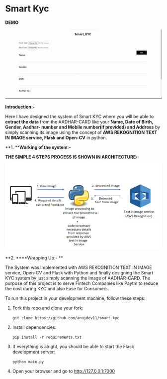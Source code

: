 # Smart Kyc

**DEMO**

![Smart KYC Demo](https://github.com/anujdev11/smart_kyc/blob/master/Images/Smart_Kyc.gif)

**Introduction:-**

Here I have designed the system of Smart KYC where you will be able to **extract the data** from the AADHAR-CARD like your **Name, Date of Birth, Gender, Aadhar- number and Mobile number(if provided) and Address** by simply scanning its image using the concept of  **AWS REKOGNITION TEXT IN IMAGE service, Flask and Open-CV** in python.

**1. ****Working of the system:-**

**THE SIMPLE 4 STEPS PROCESS IS SHOWN IN ARCHITECTURE:-**

![alt text](https://github.com/anujdev11/smart_kyc/blob/master/Images/Architecture.png)

**2. ****Wrapping Up:- **

The System was Implemented with AWS REKOGNITION TEXT IN IMAGE service, Open-CV and Flask with Python and finally designing the Smart KYC system by just simply scanning the Image of AADHAR-CARD. The purpose of this project is to serve Fintech Companies like Paytm to reduce the cost during KYC and also Ease for Consumers.

To run this project in your development machine, follow these steps:

1. Fork this repo and clone your fork:

    `git clone https://github.com/anujdev11/smart_kyc`

2. Install dependencies:

    `pip install -r requirements.txt`

3. If everything is alright, you should be able to start the Flask development server:

    `python main.py`

4. Open your browser and go to http://127.0.0.1:7000